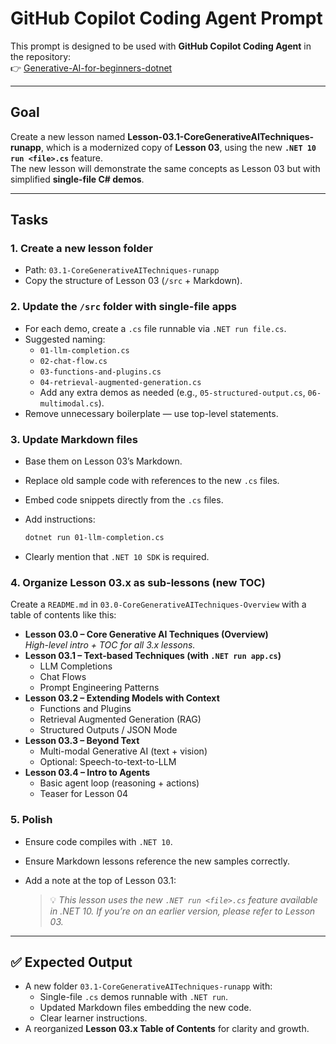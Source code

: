 # GitHub Copilot Coding Agent Prompt

This prompt is designed to be used with **GitHub Copilot Coding Agent** in the repository:  
👉 [Generative-AI-for-beginners-dotnet](https://github.com/microsoft/Generative-AI-for-beginners-dotnet/tree/main/03-CoreGenerativeAITechniques)

---

## Goal

Create a new lesson named **Lesson-03.1-CoreGenerativeAITechniques-runapp**, which is a modernized copy of **Lesson 03**, using the new **`.NET 10 run <file>.cs`** feature.  
The new lesson will demonstrate the same concepts as Lesson 03 but with simplified **single-file C# demos**.

---

## Tasks

### 1. Create a new lesson folder
- Path: `03.1-CoreGenerativeAITechniques-runapp`
- Copy the structure of Lesson 03 (`/src` + Markdown).

### 2. Update the `/src` folder with single-file apps
- For each demo, create a `.cs` file runnable via `.NET run file.cs`.
- Suggested naming:
  - `01-llm-completion.cs`
  - `02-chat-flow.cs`
  - `03-functions-and-plugins.cs`
  - `04-retrieval-augmented-generation.cs`
  - Add any extra demos as needed (e.g., `05-structured-output.cs`, `06-multimodal.cs`).
- Remove unnecessary boilerplate — use top-level statements.

### 3. Update Markdown files
- Base them on Lesson 03’s Markdown.
- Replace old sample code with references to the new `.cs` files.
- Embed code snippets directly from the `.cs` files.
- Add instructions:

  ```bash
  dotnet run 01-llm-completion.cs
  ```

- Clearly mention that `.NET 10 SDK` is required.

### 4. Organize Lesson 03.x as sub-lessons (new TOC)
Create a `README.md` in `03.0-CoreGenerativeAITechniques-Overview` with a table of contents like this:

- **Lesson 03.0 – Core Generative AI Techniques (Overview)**  
  *High-level intro + TOC for all 3.x lessons.*
- **Lesson 03.1 – Text-based Techniques (with `.NET run app.cs`)**  
  - LLM Completions  
  - Chat Flows  
  - Prompt Engineering Patterns
- **Lesson 03.2 – Extending Models with Context**  
  - Functions and Plugins  
  - Retrieval Augmented Generation (RAG)  
  - Structured Outputs / JSON Mode
- **Lesson 03.3 – Beyond Text**  
  - Multi-modal Generative AI (text + vision)  
  - Optional: Speech-to-text-to-LLM
- **Lesson 03.4 – Intro to Agents**  
  - Basic agent loop (reasoning + actions)  
  - Teaser for Lesson 04

### 5. Polish
- Ensure code compiles with `.NET 10`.
- Ensure Markdown lessons reference the new samples correctly.
- Add a note at the top of Lesson 03.1:

  > 💡 *This lesson uses the new `.NET run <file>.cs` feature available in .NET 10. If you’re on an earlier version, please refer to Lesson 03.*

---

## ✅ Expected Output
- A new folder `03.1-CoreGenerativeAITechniques-runapp` with:
  - Single-file `.cs` demos runnable with `.NET run`.
  - Updated Markdown files embedding the new code.
  - Clear learner instructions.
- A reorganized **Lesson 03.x Table of Contents** for clarity and growth.
